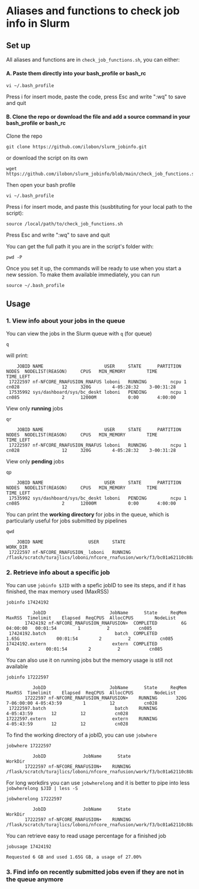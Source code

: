 # Aliases and functions to check job info in Slurm


## Set up

All aliases and functions are in `check_job_functions.sh`, you can either:

#### A. Paste them directly into your bash_profile or bash_rc
```
vi ~/.bash_profile
```
Press i for insert mode, paste the code, press Esc and write ":wq" to save and quit

#### B. Clone the repo or download the file and add a source command in your bash_profile or bash_rc

Clone the repo
```
git clone https://github.com/ilobon/slurm_jobinfo.git
```
or download the script on its own
```
wget https://github.com/ilobon/slurm_jobinfo/blob/main/check_job_functions.sh
```
Then open your bash profile
```
vi ~/.bash_profile
```
Press i for insert mode, and paste this (susbtituting for your local path to the script):
```
source /local/path/to/check_job_functions.sh
```
Press Esc and write ":wq" to save and quit

You can get the full path it you are in the script's folder with:
```
pwd -P
```

Once you set it up, the commands will be ready to use when you start a new session. To make them available immediately, you can run
```
source ~/.bash_profile
```
## Usage

### 1. View info about your jobs in the queue 

You can view the jobs in the Slurm queue with `q` (for queue)
```
q
```
will print:
```
    JOBID NAME                       USER     STATE      PARTITION NODES  NODELIST(REASON)     CPUS   MIN_MEMORY        TIME     TIME_LEFT
 17222597 nf-NFCORE_RNAFUSION_RNAFUS loboni   RUNNING         ncpu 1      cn028                12     320G        4-05:28:32    3-00:31:28
 17535992 sys/dashboard/sys/bc_deskt loboni   PENDING         ncpu 1      cn085                2      12000M            0:00       4:00:00
```
View only **running** jobs
```
qr
```
```
    JOBID NAME                       USER     STATE      PARTITION NODES  NODELIST(REASON)     CPUS   MIN_MEMORY        TIME     TIME_LEFT
 17222597 nf-NFCORE_RNAFUSION_RNAFUS loboni   RUNNING         ncpu 1      cn028                12     320G        4-05:28:32    3-00:31:28
```
View only **pending** jobs
```
qp
```
```
    JOBID NAME                       USER     STATE      PARTITION NODES  NODELIST(REASON)     CPUS   MIN_MEMORY        TIME     TIME_LEFT
 17535992 sys/dashboard/sys/bc_deskt loboni   PENDING         ncpu 1      cn085                2      12000M            0:00       4:00:00
```
You can print the **working directory** for jobs in the queue, which is particularly useful for jobs submitted by pipelines
```
qwd
```
```
    JOBID NAME                 USER     STATE                                                                                             WORK_DIR
 17222597 nf-NFCORE_RNAFUSION_ loboni   RUNNING            /flask/scratch/turajlics/loboni/nfcore_rnafusion/work/f3/bc01a62110c88ac7bdcd5846aa694e
```

### 2. Retrieve info about a specific job

You can use `jobinfo $JID` with a spefic jobID to see its steps, and if it has finished, the max memory used (MaxRSS)
```
jobinfo 17424192
```
```
          JobID                        JobName      State     ReqMem     MaxRSS  Timelimit    Elapsed  ReqCPUS  AllocCPUS        NodeList 
       17424192 nf-NFCORE_RNAFUSION_RNAFUSION+  COMPLETED         6G              04:00:00   00:01:54        1          2           cn085 
 17424192.batch                          batch  COMPLETED                 1.65G              00:01:54        2          2           cn085 
17424192.extern                         extern  COMPLETED                     0              00:01:54        2          2           cn085 
```
You can also use it on running jobs but the memory usage is still not available
```
jobinfo 17222597
```
```
          JobID                        JobName      State     ReqMem     MaxRSS  Timelimit    Elapsed  ReqCPUS  AllocCPUS        NodeList 
       17222597 nf-NFCORE_RNAFUSION_RNAFUSION+    RUNNING       320G            7-06:00:00 4-05:43:59        1         12           cn028 
 17222597.batch                          batch    RUNNING                                  4-05:43:59       12         12           cn028 
17222597.extern                         extern    RUNNING                                  4-05:43:59       12         12           cn028 
```
To find the working directory of a jobID, you can use `jobwhere`
```
jobwhere 17222597
```
```
          JobID              JobName      State                                                                                              WorkDir 
       17222597 nf-NFCORE_RNAFUSION+    RUNNING              /flask/scratch/turajlics/loboni/nfcore_rnafusion/work/f3/bc01a62110c88ac7bdcd5846aa694e 
```
For long workdirs you can use `jobwherelong` and it is better to pipe into less `jobwherelong $JID | less -S`
```
jobwherelong 17222597
```
```
          JobID              JobName      State                                                                                                                                                                                                                                                                                                      WorkDir 
       17222597 nf-NFCORE_RNAFUSION+    RUNNING                                                                                                                                                                                                                      /flask/scratch/turajlics/loboni/nfcore_rnafusion/work/f3/bc01a62110c88ac7bdcd5846aa694e
```
You can retrieve easy to read usage percentage for a finished job
```
jobusage 17424192
```
```
Requested 6 GB and used 1.65G GB, a usage of 27.00%
```

### 3. Find info on recently submitted jobs even if they are not in the queue anymore


